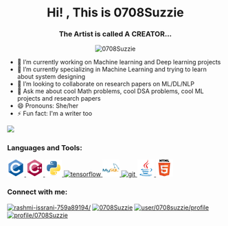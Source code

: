 <h1 align="center">Hi! , This is 0708Suzzie</h1>
<h3 align="center">The Artist is called A CREATOR...</h3>

<p align="center"> <img src="https://komarev.com/ghpvc/?username=0708Suzzie&label=Profile%20views&color=0e75b6&style=flat" alt="0708Suzzie" /> </p>

- 🔭 I’m currently working on Machine learning and Deep learning projects
- 🌱 I’m currently specializing in Machine Learning and trying to learn about system designing 
- 👯 I’m looking to collaborate on research papers on ML/DL/NLP
- 💬 Ask me about cool Math problems, cool DSA problems, cool ML projects and research papers
- 😄 Pronouns: She/her
- ⚡ Fun fact: I'm a writer too

<img width="48%" src="https://github-readme-stats.vercel.app/api?username=0708Suzzie&show_icons=true&theme=tokyonight&count_private=true&include_all_commits=true" />

<h3 align="left">Languages and Tools:</h3>
<p align="left"> 
            <a href="https://www.cprogramming.com/" target="_blank"> <img
            src="https://raw.githubusercontent.com/devicons/devicon/master/icons/c/c-original.svg" alt="c" width="40"
            height="40" /> </a> 
            <a href="https://www.w3schools.com/cpp/" target="_blank"> <img
            src="https://raw.githubusercontent.com/devicons/devicon/master/icons/cplusplus/cplusplus-original.svg"
            alt="cplusplus" width="40" height="40" /> </a> 
            <a href="https://www.python.org" target="_blank"> <img
            src="https://raw.githubusercontent.com/devicons/devicon/master/icons/python/python-original.svg"
            alt="python" width="40" height="40" /> </a> 
            <a href="https://www.tensorflow.org" target="_blank"> <img
            src="https://www.vectorlogo.zone/logos/tensorflow/tensorflow-icon.svg" alt="tensorflow" width="40"
            height="40" /> </a>
            <a href="https://www.mysql.com/" target="_blank"> <img
            src="https://raw.githubusercontent.com/devicons/devicon/master/icons/mysql/mysql-original-wordmark.svg"
            alt="mysql" width="40" height="40" /> </a> 
            <a href="https://www.w3schools.com/css/" target="_blank">
            <a href="https://git-scm.com/" target="_blank"> <img
            src="https://www.vectorlogo.zone/logos/git-scm/git-scm-icon.svg" alt="git" width="40" height="40" /> </a>
            <a href="https://www.java.com" target="_blank"> <img
            src="https://raw.githubusercontent.com/devicons/devicon/master/icons/java/java-original.svg" alt="java"
            width="40" height="40" /> </a>
            <a href="https://www.w3.org/html/" target="_blank"> <img
            src="https://raw.githubusercontent.com/devicons/devicon/master/icons/html5/html5-original-wordmark.svg"
            alt="html5" width="40" height="40" /> </a> 
 
  </p>


<h3 align="left">Connect with me:</h3>
<p align="left">
    <a href="https://www.linkedin.com/in/rashmi-issrani-759a89194/" target="blank"><img align="center"
            src="https://raw.githubusercontent.com/rahuldkjain/github-profile-readme-generator/master/src/images/icons/Social/linked-in-alt.svg"
            alt="rashmi-issrani-759a89194/" height="30" width="40" /></a>
    <a href="https://www.hackerrank.com/0708Suzzie" target="blank"><img align="center"
            src="https://raw.githubusercontent.com/rahuldkjain/github-profile-readme-generator/master/src/images/icons/Social/hackerrank.svg"
            alt="0708Suzzie" height="30" width="40" /></a>
    <a href="https://auth.geeksforgeeks.org/user/0708suzzie/profile" target="blank"><img align="center"
            src="https://raw.githubusercontent.com/rahuldkjain/github-profile-readme-generator/master/src/images/icons/Social/geeks-for-geeks.svg"
            alt="user/0708suzzie/profile" height="30" width="40" /></a>
  <a href="https://codeforces.com/profile/0708Suzzie" target="blank"><img align="center"
            src="https://raw.githubusercontent.com/rahuldkjain/github-profile-readme-generator/master/src/images/icons/Social/codeforces.svg"
            alt="profile/0708Suzzie" height="30" width="40" /></a>
</p>



<!-- 🤔 I’m looking for help with -->
